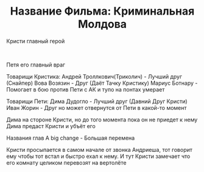 <center>
<h1>Название Фильма: Криминальная Молдова</h1>
</center>

<p>Кристи главный герой</p><br>
<p>Петя его главный враг</p>


Товарищи Кристика:
Андрей Троллкович(Триколич) - Лучший друг (Снайпер)
Вова Возязин - Друг (Даёт Тачку Кристику)
Мариус Ботнару - Помогает в бою против Пети с АК и тупо на понтах умерает

Товарищи Пети:
Дима Дудогло - Лучший друг (Давний Друг Кристи)
Иван Жорин - Друг но может отвернутся от Пети в какой-то момент

Дима на стороне Кристи, но до того момента пока он не приедет к нему 
Дима предаст Кристи и убъёт его 

Названия глав
A big change - Большая перемена


Кристи просыпается в самом начале от звонка Андриеша, тот говорит ему чтобы тот встал и быстро ехал к нему. 
И тут Кристи замечает что его комнату целиком перевозят на вертолёте 